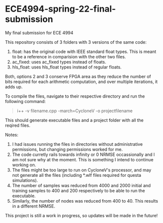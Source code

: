 # ECE4994-spring-22-final-submission
My final submission for ECE 4994

This repository consists of 3 folders with 3 versions of the same code: 
 1. float: has the original code with IEEE standard float types. This is meant to be a reference in comparision with the other two files. 
 2. ac_fixed: uses ac_fixed types instead of floats.
 3. hls_float: uses hls_float types instead of regular floats.

Both, options 2 and 3 conserve FPGA area as they reduce the number of bits required for each arithmetic computation, and over multiple iterations, it adds up. 

To compile the files, navigate to their respective directory and run the following command: 
> i++ -v filename.cpp -march=CycloneV -o projectfilename

This should generate executable files and a project folder with all the reqired files. 

Notes: 
1. I had issues running the files in directories without administrative permissions, but changing permissions worked for me. 
2. The code curretly rails towards infinity or 0 NRMSE occassionally and I am not sure why at the moment. This is something I intend to continue working on. 
3. The files might be too large to run on CycloneV's processor, and may not generate all the files (including \*.wlf files required for questa simulations). 
4. The number of samples was reduced from 4000 and 2000 initial and training samples to 400 and 200 respectively to be able to run the executable. 
5. Similarly, the number of nodes was reduced from 400 to 40. This results in a different NRMSE.

This project is still a work in progress, so updates will be made in the future!
